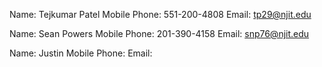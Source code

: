 Name: Tejkumar Patel
Mobile Phone: 551-200-4808
Email: tp29@njit.edu

Name: Sean Powers
Mobile Phone: 201-390-4158
Email: snp76@njit.edu

Name: Justin 
Mobile Phone: 
Email: 
